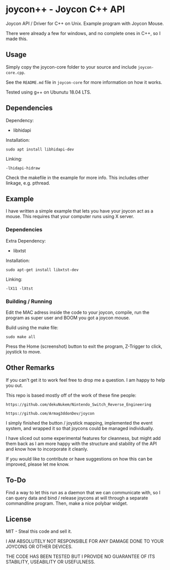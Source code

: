 # joycon++ - Joycon C++ API
Joycon API / Driver for C++ on Unix. Example program with Joycon Mouse.

There were already a few for windows, and no complete ones in C++, so I made this.

## Usage

Simply copy the joycon-core folder to your source and include `joycon-core.cpp`.

See the `README.md` file in `joycon-core` for more information on how it works.

Tested using g++ on Ubunutu 18.04 LTS.

## Dependencies

Dependency:

- libhidapi

Installation:

    sudo apt install libhidapi-dev

Linking:

    -lhidapi-hidraw

Check the makefile in the example for more info. This includes other linkage, e.g. pthread.

## Example

I have written a simple example that lets you have your joycon act as a mouse. This requires that your computer runs using X server.

### Dependencies

Extra Dependency:

- libxtst

Installation:

    sudo apt-get install libxtst-dev

Linking:

    -lX11 -lXtst

### Building / Running
Edit the MAC adress inside the code to your joycon, compile, run the program as super user and BOOM you got a joycon mouse.

Build using the make file:

    sudo make all

Press the Home (screenshot) button to exit the program, Z-Trigger to click, joystick to move.

## Other Remarks

If you can't get it to work feel free to drop me a question. I am happy to help you out.

This repo is based mostly off of the work of these fine people:

    https://github.com/dekuNukem/Nintendo_Switch_Reverse_Engineering

    https://github.com/Armag3ddonDev/joycon

I simply finished the button / joystick mapping, implemented the event system,
and wrapped it so that joycons could be managed individually.

I have sliced out some experimental features for cleanness, but might add them back as I am more happy with the structure and stability of the API and know how to incorporate it cleanly.

If you would like to contribute or have suggestions on how this can be improved, please let me know.

## To-Do

Find a way to let this run as a daemon that we can communicate with, so I can query data and bind / release joycons at will through a separate commandline program. Then, make a nice polybar widget.

## License

MIT - Steal this code and sell it.

I AM ABSOLUTELY NOT RESPONSIBLE FOR ANY DAMAGE DONE TO YOUR JOYCONS OR OTHER DEVICES.

THE CODE HAS BEEN TESTED BUT I PROVIDE NO GUARANTEE OF ITS STABILITY, USEABILITY OR USEFULNESS.
